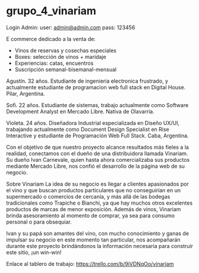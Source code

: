 # grupo_4_vinariam

  Login Admin: user: admin@admin.com pass: 123456


E commerce dedicado a la venta de:

- Vinos de reservas y cosechas especiales
- Boxes: selección de vinos + maridaje
- Experiencias: catas, encuentros
- Suscripción semanal-bisemanal-mensual


Agustín. 32 años. Estudiante de ingenieria electronica frustrado, y actualmente estudiante de programacion web full stack en Digital House. Pilar, Argentina.

Sofi. 22 años. Estudiante de sistemas, trabajo actualmente como Software Development Analyst en Mercado Libre. Nativa de Olavarría.

Violeta. 24 años. Diseñadora Industrial especializada en Diseño UX/UI, trabajando actualmente como Document Design Specialist en Rise Interactive y estudiante de Programación Web Full Stack. Caba, Argentina.


Con el objetivo de que nuestro proyecto alcance resultados más fieles a la realidad, conectamos con el dueño de una distribuidora llamada Vinariam. Su dueño Ivan Carnevale, quien hasta ahora comercializaba sus productos mediante Mercado Libre, nos confió el desarrollo de la página web de su negocio. 

Sobre Vinariam
La idea de su negocio es llegar a clientes apasionados por el vino y que buscan productos particulares que no conseguirían en un supermercado o comercios de cercanía, y más allá de las bodegas tradicionales como Trapiche o Bianchi, ya que hay muchos otros excelentes productos de marcas de menor exposición. Además de vinos, Vinariam brinda asesoramiento al momento de comprar, ya sea para consumo personal o para obsequiar. 

Ivan y su papá son amantes del vino, con mucho conocimiento y ganas de impulsar su negocio en este momento tan particular, nos acompañarán durante este proyecto brindándonos la información necesaria para construír este sitio, ¡un win-win! 

Enlace al tablero de trabajo: https://trello.com/b/9iVDNqOo/vinariam
